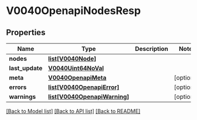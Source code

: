 # V0040OpenapiNodesResp

## Properties
Name | Type | Description | Notes
------------ | ------------- | ------------- | -------------
**nodes** | [**list[V0040Node]**](V0040Node.md) |  | 
**last_update** | [**V0040Uint64NoVal**](V0040Uint64NoVal.md) |  | 
**meta** | [**V0040OpenapiMeta**](V0040OpenapiMeta.md) |  | [optional] 
**errors** | [**list[V0040OpenapiError]**](V0040OpenapiError.md) |  | [optional] 
**warnings** | [**list[V0040OpenapiWarning]**](V0040OpenapiWarning.md) |  | [optional] 

[[Back to Model list]](../README.md#documentation-for-models) [[Back to API list]](../README.md#documentation-for-api-endpoints) [[Back to README]](../README.md)


